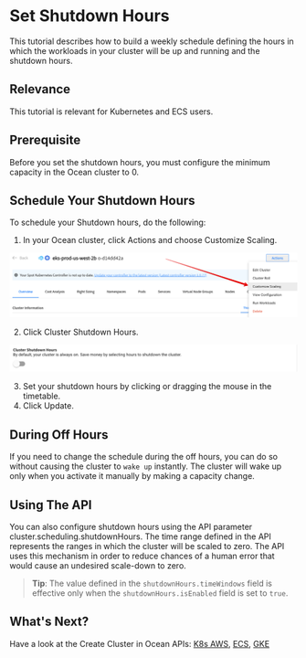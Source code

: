 # Set Shutdown Hours

This tutorial describes how to build a weekly schedule defining the hours in which the workloads in your cluster will be up and running and the shutdown hours.

## Relevance

This tutorial is relevant for Kubernetes and ECS users.

## Prerequisite

Before you set the shutdown hours, you must configure the minimum capacity in the Ocean cluster to 0.

## Schedule Your Shutdown Hours

To schedule your Shutdown hours, do the following:

1. In your Ocean cluster, click Actions and choose Customize Scaling.

<img src="/ocean/_media/tutorials-set-running-hours-01a.png" />

2. Click Cluster Shutdown Hours.

<img src="/ocean/_media/tutorials-set-running-hours-02b.png" />

3. Set your shutdown hours by clicking or dragging the mouse in the timetable.
4. Click Update.

## During Off Hours

If you need to change the schedule during the off hours, you can do so without causing the cluster to `wake up` instantly. The cluster will wake up only when you activate it manually by making a capacity change.

## Using The API

You can also configure shutdown hours using the API parameter cluster.scheduling.shutdownHours. The time range defined in the API represents the ranges in which the cluster will be scaled to zero. The API uses this mechanism in order to reduce chances of a human error that would cause an undesired scale-down to zero.

> **Tip**: The value defined in the `shutdownHours.timeWindows` field is effective only when the `shutdownHours.isEnabled` field is set to `true`.

## What's Next?

Have a look at the Create Cluster in Ocean APIs: [K8s AWS](https://docs.spot.io/api/#operation/OceanAWSClusterCreate), [ECS](https://docs.spot.io/api/#operation/OceanECSClusterCreate), [GKE](https://docs.spot.io/api/#operation/OceanGKEClusterCreate)
